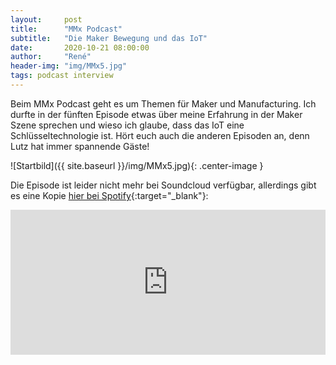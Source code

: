 ```yaml
---
layout:     post
title:      "MMx Podcast"
subtitle:   "Die Maker Bewegung und das IoT"
date:       2020-10-21 08:00:00
author:     "René"
header-img: "img/MMx5.jpg"
tags: podcast interview
---
```

Beim MMx Podcast geht es um Themen für Maker und Manufacturing. Ich durfte in der fünften Episode etwas über meine Erfahrung in der Maker Szene sprechen und wieso ich glaube, dass das IoT eine Schlüsseltechnologie ist. Hört euch auch die anderen Episoden an, denn Lutz hat immer spannende Gäste!

![Startbild]({{ site.baseurl }}/img/MMx5.jpg){: .center-image }

Die Episode ist leider nicht mehr bei Soundcloud verfügbar, allerdings gibt es eine Kopie [hier bei Spotify](https://open.spotify.com/episode/4O1rOeMyxsTdAe7uTiW8SN?si=fZlV6wtfRY2KGZkcypVK-Q&dl_branch=1){:target="_blank"}: 

<iframe src="https://open.spotify.com/embed/episode/4O1rOeMyxsTdAe7uTiW8SN" width="100%" height="232" frameBorder="0" allowtransparency="true" allow="encrypted-media"></iframe>
